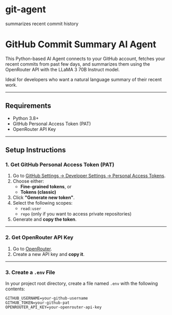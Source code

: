 # git-agent
summarizes recent commit history
# GitHub Commit Summary AI Agent

This Python-based AI Agent connects to your GitHub account, fetches your recent commits from past few days, and summarizes them using the OpenRouter API with the LLaMA 3 70B Instruct model.

Ideal for developers who want a natural language summary of their recent work.

---

## Requirements

- Python 3.8+
- GitHub Personal Access Token (PAT)
- OpenRouter API Key

---

## Setup Instructions

### 1. Get GitHub Personal Access Token (PAT)

1. Go to [GitHub Settings → Developer Settings → Personal Access Tokens](https://github.com/settings/tokens).
2. Choose either:
   - **Fine-grained tokens**, or
   - **Tokens (classic)**
3. Click **"Generate new token"**.
4. Select the following scopes:
   - `read:user`
   - `repo` (only if you want to access private repositories)
5. Generate and **copy the token**.

---

### 2. Get OpenRouter API Key

1. Go to [OpenRouter](https://openrouter.ai).
2. Create a new API key and **copy it**.

---

### 3. Create a `.env` File

In your project root directory, create a file named `.env` with the following contents:

```env
GITHUB_USERNAME=your-github-username
GITHUB_TOKEN=your-github-pat
OPENROUTER_API_KEY=your-openrouter-api-key
